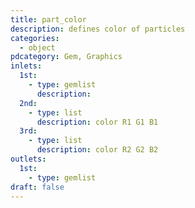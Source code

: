 ```yaml
---
title: part_color
description: defines color of particles
categories:
  - object
pdcategory: Gem, Graphics
inlets:
  1st:
    - type: gemlist
      description:
  2nd:
    - type: list
      description: color R1 G1 B1
  3rd:
    - type: list
      description: color R2 G2 B2
outlets:
  1st:
    - type: gemlist
draft: false
---
```

